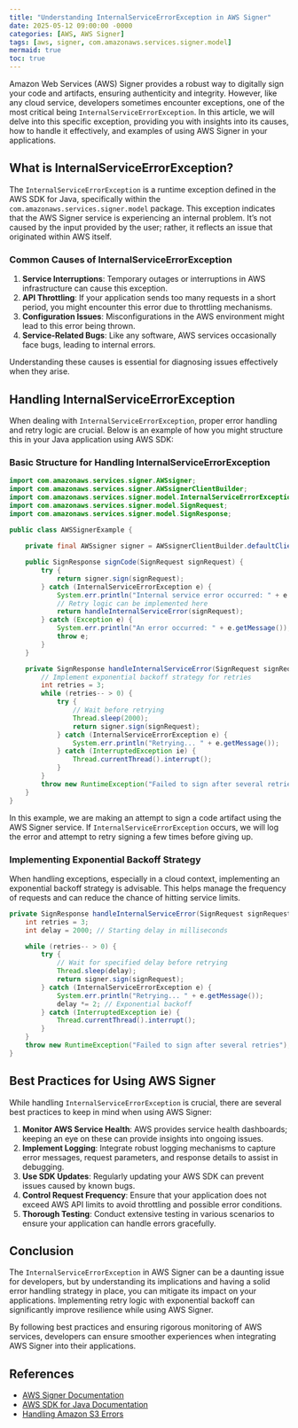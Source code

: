 ```yaml
---
title: "Understanding InternalServiceErrorException in AWS Signer"
date: 2025-05-12 09:00:00 -0000
categories: [AWS, AWS Signer]
tags: [aws, signer, com.amazonaws.services.signer.model]
mermaid: true
toc: true
---
```



Amazon Web Services (AWS) Signer provides a robust way to digitally sign your code and artifacts, ensuring authenticity and integrity. However, like any cloud service, developers sometimes encounter exceptions, one of the most critical being `InternalServiceErrorException`. In this article, we will delve into this specific exception, providing you with insights into its causes, how to handle it effectively, and examples of using AWS Signer in your applications.

## What is InternalServiceErrorException?

The `InternalServiceErrorException` is a runtime exception defined in the AWS SDK for Java, specifically within the `com.amazonaws.services.signer.model` package. This exception indicates that the AWS Signer service is experiencing an internal problem. It’s not caused by the input provided by the user; rather, it reflects an issue that originated within AWS itself.

### Common Causes of InternalServiceErrorException

1. **Service Interruptions**: Temporary outages or interruptions in AWS infrastructure can cause this exception.
2. **API Throttling**: If your application sends too many requests in a short period, you might encounter this error due to throttling mechanisms.
3. **Configuration Issues**: Misconfigurations in the AWS environment might lead to this error being thrown.
4. **Service-Related Bugs**: Like any software, AWS services occasionally face bugs, leading to internal errors.

Understanding these causes is essential for diagnosing issues effectively when they arise.

## Handling InternalServiceErrorException

When dealing with `InternalServiceErrorException`, proper error handling and retry logic are crucial. Below is an example of how you might structure this in your Java application using AWS SDK:

### Basic Structure for Handling InternalServiceErrorException

```java
import com.amazonaws.services.signer.AWSsigner;
import com.amazonaws.services.signer.AWSsignerClientBuilder;
import com.amazonaws.services.signer.model.InternalServiceErrorException;
import com.amazonaws.services.signer.model.SignRequest;
import com.amazonaws.services.signer.model.SignResponse;

public class AWSSignerExample {
    
    private final AWSsigner signer = AWSsignerClientBuilder.defaultClient();

    public SignResponse signCode(SignRequest signRequest) {
        try {
            return signer.sign(signRequest);
        } catch (InternalServiceErrorException e) {
            System.err.println("Internal service error occurred: " + e.getMessage());
            // Retry logic can be implemented here
            return handleInternalServiceError(signRequest);
        } catch (Exception e) {
            System.err.println("An error occurred: " + e.getMessage());
            throw e;
        }
    }

    private SignResponse handleInternalServiceError(SignRequest signRequest) {
        // Implement exponential backoff strategy for retries
        int retries = 3;
        while (retries-- > 0) {
            try {
                // Wait before retrying
                Thread.sleep(2000);
                return signer.sign(signRequest);
            } catch (InternalServiceErrorException e) {
                System.err.println("Retrying... " + e.getMessage());
            } catch (InterruptedException ie) {
                Thread.currentThread().interrupt();
            }
        }
        throw new RuntimeException("Failed to sign after several retries");
    }
}
```

In this example, we are making an attempt to sign a code artifact using the AWS Signer service. If `InternalServiceErrorException` occurs, we will log the error and attempt to retry signing a few times before giving up.

### Implementing Exponential Backoff Strategy

When handling exceptions, especially in a cloud context, implementing an exponential backoff strategy is advisable. This helps manage the frequency of requests and can reduce the chance of hitting service limits.

```java
private SignResponse handleInternalServiceError(SignRequest signRequest) {
    int retries = 3;
    int delay = 2000; // Starting delay in milliseconds

    while (retries-- > 0) {
        try {
            // Wait for specified delay before retrying
            Thread.sleep(delay);
            return signer.sign(signRequest);
        } catch (InternalServiceErrorException e) {
            System.err.println("Retrying... " + e.getMessage());
            delay *= 2; // Exponential backoff
        } catch (InterruptedException ie) {
            Thread.currentThread().interrupt();
        }
    }
    throw new RuntimeException("Failed to sign after several retries");
}
```

## Best Practices for Using AWS Signer

While handling `InternalServiceErrorException` is crucial, there are several best practices to keep in mind when using AWS Signer:

1. **Monitor AWS Service Health**: AWS provides service health dashboards; keeping an eye on these can provide insights into ongoing issues.
2. **Implement Logging**: Integrate robust logging mechanisms to capture error messages, request parameters, and response details to assist in debugging.
3. **Use SDK Updates**: Regularly updating your AWS SDK can prevent issues caused by known bugs.
4. **Control Request Frequency**: Ensure that your application does not exceed AWS API limits to avoid throttling and possible error conditions.
5. **Thorough Testing**: Conduct extensive testing in various scenarios to ensure your application can handle errors gracefully.

## Conclusion

The `InternalServiceErrorException` in AWS Signer can be a daunting issue for developers, but by understanding its implications and having a solid error handling strategy in place, you can mitigate its impact on your applications. Implementing retry logic with exponential backoff can significantly improve resilience while using AWS Signer.

By following best practices and ensuring rigorous monitoring of AWS services, developers can ensure smoother experiences when integrating AWS Signer into their applications.

## References

- [AWS Signer Documentation](https://docs.aws.amazon.com/signer/latest/developerguide/what-is-signer.html)
- [AWS SDK for Java Documentation](https://docs.aws.amazon.com/sdk-for-java/latest/developer-guide/home.html)
- [Handling Amazon S3 Errors](https://docs.aws.amazon.com/AmazonS3/latest/API/ErrorResponses.html)